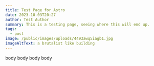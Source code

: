 ```yaml
---
title: Test Page for Astro
date: 2023-10-03T20:27
author: Test Author
summary: This is a testing page, seeing where this will end up.
tags:
  - post
image: /public/images/uploads/4493awq5iagb1.jpg
imageAltText: a brutalist like building
---
```

body body body body
